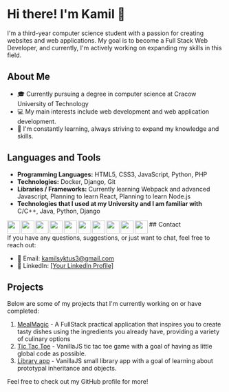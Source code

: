# Hi there! I'm Kamil 👋

I'm a third-year computer science student with a passion for creating websites and web applications. My goal is to become a Full Stack Web Developer, and currently, I'm actively working on expanding my skills in this field.

## About Me

- 🎓 Currently pursuing a degree in computer science at Cracow University of Technology
- 💻 My main interests include web development and web application development.
- 🌱 I'm constantly learning, always striving to expand my knowledge and skills.

## Languages and Tools

- **Programming Languages:** HTML5, CSS3, JavaScript, Python, PHP
- **Technologies:** Docker, Django, Git
- **Libraries / Frameworks:** Currently learning Webpack and advanced Javascript, Planning to learn React, Planning to learn Node.js
- **Technologies that I used at my University and I am familiar with** C/C++, Java, Python, Django

<img align="left" width="30px" style="padding-righ: 10px;" src="https://cdn.jsdelivr.net/gh/devicons/devicon@latest/icons/html5/html5-original.svg">
<img align="left" width="30px" style="padding-righ: 10px;" src="https://cdn.jsdelivr.net/gh/devicons/devicon@latest/icons/css3/css3-original.svg">
<img align="left" width="30px" style="padding-righ: 10px;" src="https://cdn.jsdelivr.net/gh/devicons/devicon@latest/icons/javascript/javascript-original.svg">
<img align="left" width="30px" style="padding-righ: 10px;" src="https://cdn.jsdelivr.net/gh/devicons/devicon@latest/icons/git/git-original.svg">
<img align="left" width="30px" style="padding-righ: 10px;" src="https://cdn.jsdelivr.net/gh/devicons/devicon@latest/icons/webpack/webpack-original.svg">
<img align="left" width="30px" style="padding-righ: 10px;" src="https://cdn.jsdelivr.net/gh/devicons/devicon@latest/icons/mysql/mysql-original.svg">
<img align="left" width="30px" style="padding-righ: 10px;" src="https://cdn.jsdelivr.net/gh/devicons/devicon@latest/icons/docker/docker-original.svg">
<img align="left" width="30px" style="padding-righ: 10px;" src="https://cdn.jsdelivr.net/gh/devicons/devicon@latest/icons/django/django-plain-wordmark.svg">
<img align="left" width="30px" style="padding-righ: 10px;" src="https://cdn.jsdelivr.net/gh/devicons/devicon@latest/icons/c/c-original.svg">
<img align="left" width="30px" style="padding-righ: 10px;" src="https://cdn.jsdelivr.net/gh/devicons/devicon@latest/icons/cplusplus/cplusplus-original.svg">
## Contact

If you have any questions, suggestions, or just want to chat, feel free to reach out:

- 📧 Email: kamilsyktus3@gmail.com
- 💬 LinkedIn: [\[Your LinkedIn Profile\]](https://www.linkedin.com/in/kamil-syktus-678734240/)

## Projects

Below are some of my projects that I'm currently working on or have completed:

1. [MealMagic](https://github.com/Kasy00/MealMagic) - A FullStack practical application that inspires you to create tasty dishes using the ingredients you already have, providing a variety of culinary options
2. [Tic Tac Toe](https://github.com/Kasy00/Tic-Tac-Toe) - VanillaJS tic tac toe game with a goal of having as little global code as possible.
3. [Library app](https://github.com/Kasy00/Library-app) - VanillaJS small library app with a goal of learning about prototypal inheritance and objects.

Feel free to check out my GitHub profile for more!
